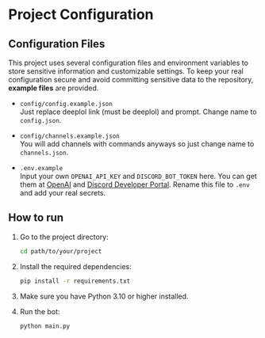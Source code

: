 # Project Configuration


## Configuration Files

This project uses several configuration files and environment variables to store sensitive information and customizable settings. To keep your real configuration secure and avoid committing sensitive data to the repository, **example files** are provided.


- `config/config.example.json`  
  Just replace deeplol link (must be deeplol) and prompt. Change name to `config.json`.  

- `config/channels.example.json`  
  You will add channels with commands anyways so just change name to `channels.json`.

- `.env.example`  
  Input your own `OPENAI_API_KEY` and `DISCORD_BOT_TOKEN` here. You can get them at [OpenAI](https://platform.openai.com/signup) and [Discord Developer Portal](https://discord.com/developers/applications).
  Rename this file to `.env` and add your real secrets.

## How to run

1. Go to the project directory:
   ```bash
   cd path/to/your/project
   ```

2. Install the required dependencies:
   ```bash
   pip install -r requirements.txt
   ```
   
3. Make sure you have Python 3.10 or higher installed.


4. Run the bot:
   ```bash
   python main.py
   ```
